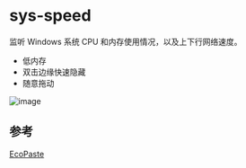 # sys-speed

监听 Windows 系统 CPU 和内存使用情况，以及上下行网络速度。

- 低内存
- 双击边缘快速隐藏
- 随意拖动

![image](https://github.com/user-attachments/assets/6dc3ba51-7771-4fa8-a3c5-4c483ea56d84)

## 参考

[EcoPaste](https://github.com/ayangweb/EcoPaste)
